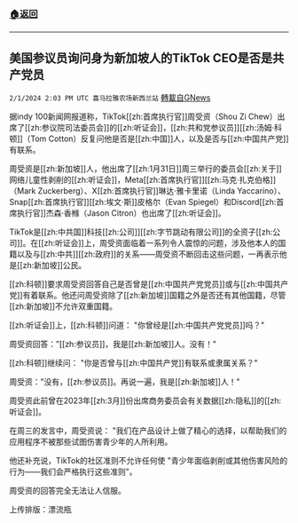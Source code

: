 ###  [:house:返回](README.md)
---


## 美国参议员询问身为新加坡人的TikTok CEO是否是共产党员
`2/1/2024 2:03 PM UTC 喜马拉雅农场新西兰站` [轉載自GNews](https://gnews.org/articles/2273555)

据indy 100新闻网报道称，TikTok[[zh:首席执行官]]周受资（Shou Zi Chew）出席了[[zh:参议院司法委员会]]的[[zh:听证会]]，[[zh:共和党参议员]][[zh:汤姆·科顿]]（Tom Cotton）反复问他是否是[[zh:中国]]人，以及是否与[[zh:中国共产党]]有联系。

周受资是[[zh:新加坡]]人，他出席了[[zh:1月31日]]周三举行的委员会[[zh:关于]]网络儿童性剥削的[[zh:听证会]]，Meta[[zh:首席执行官]][[zh:马克·扎克伯格]]（Mark Zuckerberg）、X[[zh:首席执行官]]琳达·雅卡里诺（Linda Yaccarino）、Snap[[zh:首席执行官]][[zh:埃文·斯]]皮格尔（Evan Spiegel）和Discord[[zh:首席执行官]]杰森·香橼（Jason Citron）也出席了[[zh:听证会]]。

TikTok是[[zh:中共国]]科技[[zh:公司]][[zh:字节跳动有限公司]]的全资子[[zh:公司]]。在[[zh:听证会]]上，周受资面临着一系列令人震惊的问题，涉及他本人的国籍以及与[[zh:中共]][[zh:政府]]的关系——周受资不断回击这些问题，一再表示他是[[zh:新加坡]]公民。

[[zh:科顿]]要求周受资回答自己是否曾是[[zh:中国共产党党员]]或与[[zh:中国共产党]]有着联系。他还问周受资除了[[zh:新加坡]]国籍之外是否还有其他国籍，尽管[[zh:新加坡]]不允许双重国籍。

[[zh:听证会]]上，[[zh:科顿]]问道： "你曾经是[[zh:中国共产党党员]]吗？"

周受资回答：”[[zh:参议员]]，我是[[zh:新加坡]]人。没有！"

[[zh:科顿]]继续问： "你是否曾与[[zh:中国共产党]]有联系或隶属关系？"

周受资："没有，[[zh:参议员]]。再说一遍，我是[[zh:新加坡]]人！"

周受资此前曾在2023年[[zh:3月]]份出席商务委员会有关数据[[zh:隐私]]的[[zh:听证会]]。

在周三的发言中，周受资说： "我们在产品设计上做了精心的选择，以帮助我们的应用程序不被那些试图伤害青少年的人所利用。

他还补充说，TikTok的社区准则不允许任何使 "青少年面临剥削或其他伤害风险的行为——我们会严格执行这些准则"。

周受资的回答完全无法让人信服。

上传排版：漂流瓶
